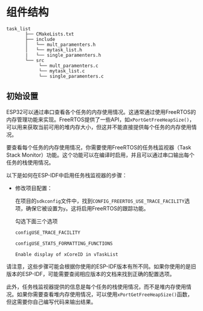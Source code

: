 # 组件结构

```tree
task_list
       ├── CMakeLists.txt
       ├── include
       │   └── mult_paramenters.h
       │   └── mytask_list.h
       |   └── single_paramenters.h
       └── src
            └── mult_paramenters.c
            └── mytask_list.c
            └── single_paramenters.c
```

## 初始设置

ESP32可以通过串口查看各个任务的内存使用情况。这通常通过使用FreeRTOS的内存管理功能来实现。FreeRTOS提供了一些API，如`xPortGetFreeHeapSize()`，可以用来获取当前可用的堆内存大小，但这并不能直接提供每个任务的内存使用情况。

要查看每个任务的内存使用情况，你需要使用FreeRTOS的任务栈监视器（Task Stack Monitor）功能。这个功能可以在编译时启用，并且可以通过串口输出每个任务的栈使用情况。

以下是如何在ESP-IDF中启用任务栈监视器的步骤：

- 修改项目配置：

    在项目的`sdkconfig`文件中，找到`CONFIG_FREERTOS_USE_TRACE_FACILITY`选项，确保它被设置为`y`。这将启用FreeRTOS的跟踪功能。

    勾选下面三个选项

    ```markdown
    configUSE_TRACE_FACILITY

    configUSE_STATS_FORMATTING_FUNCTIONS

    Enable display of xCoreID in vTaskList
    ```

请注意，这些步骤可能会根据你使用的ESP-IDF版本有所不同。如果你使用的是旧版本的ESP-IDF，可能需要查阅相应版本的文档来找到正确的配置选项。

此外，任务栈监视器提供的信息是每个任务的栈使用情况，而不是堆内存使用情况。如果你需要查看堆内存使用情况，可以使用`xPortGetFreeHeapSize()`函数，但这需要你自己编写代码来输出结果。

